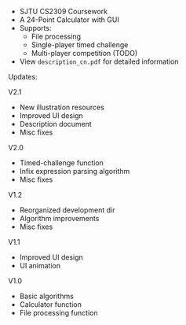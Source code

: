 * SJTU CS2309 Coursework
* A 24-Point Calculator with GUI
* Supports:
    * File processing
    * Single-player timed challenge
    * Multi-player competition (TODO)
* View `description_cn.pdf` for detailed information

Updates:

V2.1 
* New illustration resources
* Improved UI design
* Description document
* Misc fixes

V2.0
* Timed-challenge function
* Infix expression parsing algorithm
* Misc fixes

V1.2
* Reorganized development dir
* Algorithm improvements
* Misc fixes

V1.1
* Improved UI design
* UI animation

V1.0
* Basic algorithms
* Calculator function
* File processing function